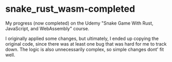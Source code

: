 # snake_rust_wasm-completed

My progress (now completed) on the Udemy "Snake Game With Rust, JavaScript, and WebAssembly" course.

I originally applied some changes, but ultimately, I ended up copying the original code, since there was at least one bug that was hard for me to track down. The logic is also unnecessarily complex, so simple changes dont' fit well.
